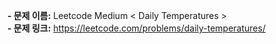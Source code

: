 **- 문제 이름:** Leetcode Medium < Daily Temperatures >  
**- 문제 링크:** https://leetcode.com/problems/daily-temperatures/
